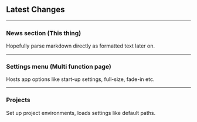 ## Latest Changes

----------------------------------------------------------------

### News section (This thing)
Hopefully parse markdown directly as formatted text later on.

---

### Settings menu (Multi function page)
Hosts app options like start-up settings, full-size, fade-in etc.

---

### Projects
Set up project environments, loads settings like default paths.